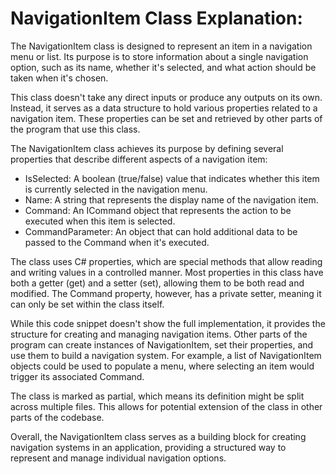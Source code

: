 # NavigationItem Class Explanation:

The NavigationItem class is designed to represent an item in a navigation menu or list. Its purpose is to store information about a single navigation option, such as its name, whether it's selected, and what action should be taken when it's chosen.

This class doesn't take any direct inputs or produce any outputs on its own. Instead, it serves as a data structure to hold various properties related to a navigation item. These properties can be set and retrieved by other parts of the program that use this class.

The NavigationItem class achieves its purpose by defining several properties that describe different aspects of a navigation item:

- IsSelected: A boolean (true/false) value that indicates whether this item is currently selected in the navigation menu.
- Name: A string that represents the display name of the navigation item.
- Command: An ICommand object that represents the action to be executed when this item is selected.
- CommandParameter: An object that can hold additional data to be passed to the Command when it's executed.

The class uses C# properties, which are special methods that allow reading and writing values in a controlled manner. Most properties in this class have both a getter (get) and a setter (set), allowing them to be both read and modified. The Command property, however, has a private setter, meaning it can only be set within the class itself.

While this code snippet doesn't show the full implementation, it provides the structure for creating and managing navigation items. Other parts of the program can create instances of NavigationItem, set their properties, and use them to build a navigation system. For example, a list of NavigationItem objects could be used to populate a menu, where selecting an item would trigger its associated Command.

The class is marked as partial, which means its definition might be split across multiple files. This allows for potential extension of the class in other parts of the codebase.

Overall, the NavigationItem class serves as a building block for creating navigation systems in an application, providing a structured way to represent and manage individual navigation options.